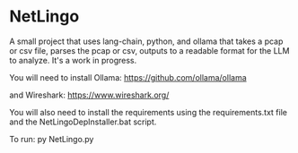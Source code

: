 # NetLingo
A small project that uses lang-chain, python, and ollama that takes a pcap or csv file, parses the pcap or csv, outputs to a readable format for the LLM to analyze. It's a work in progress.

You will need to install Ollama: https://github.com/ollama/ollama

and Wireshark: https://www.wireshark.org/

You will also need to install the requirements using the requirements.txt file and the NetLingoDepInstaller.bat script.

To run: py NetLingo.py

